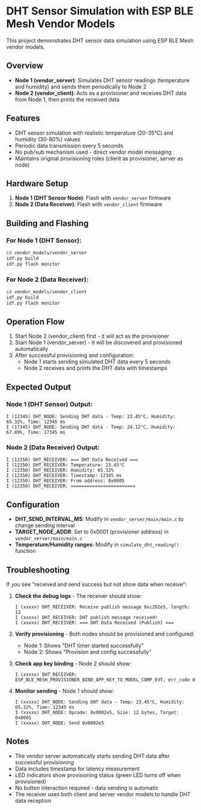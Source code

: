 # DHT Sensor Simulation with ESP BLE Mesh Vendor Models

This project demonstrates DHT sensor data simulation using ESP BLE Mesh vendor models.

## Overview

- **Node 1 (vendor_server)**: Simulates DHT sensor readings (temperature and humidity) and sends them periodically to Node 2
- **Node 2 (vendor_client)**: Acts as a provisioner and receives DHT data from Node 1, then prints the received data

## Features

- DHT sensor simulation with realistic temperature (20-35°C) and humidity (30-80%) values
- Periodic data transmission every 5 seconds
- No pub/sub mechanism used - direct vendor model messaging
- Maintains original provisioning roles (client as provisioner, server as node)

## Hardware Setup

1. **Node 1 (DHT Sensor Node)**: Flash with `vendor_server` firmware
2. **Node 2 (Data Receiver)**: Flash with `vendor_client` firmware

## Building and Flashing

### For Node 1 (DHT Sensor):
```bash
cd vendor_models/vendor_server
idf.py build
idf.py flash monitor
```

### For Node 2 (Data Receiver):
```bash
cd vendor_models/vendor_client
idf.py build
idf.py flash monitor
```

## Operation Flow

1. Start Node 2 (vendor_client) first - it will act as the provisioner
2. Start Node 1 (vendor_server) - it will be discovered and provisioned automatically
3. After successful provisioning and configuration:
   - Node 1 starts sending simulated DHT data every 5 seconds
   - Node 2 receives and prints the DHT data with timestamps

## Expected Output

### Node 1 (DHT Sensor) Output:
```
I (12345) DHT_NODE: Sending DHT data - Temp: 23.45°C, Humidity: 65.32%, Time: 12345 ms
I (17345) DHT_NODE: Sending DHT data - Temp: 24.12°C, Humidity: 67.89%, Time: 17345 ms
```

### Node 2 (Data Receiver) Output:
```
I (12350) DHT_RECEIVER: === DHT Data Received ===
I (12350) DHT_RECEIVER: Temperature: 23.45°C
I (12350) DHT_RECEIVER: Humidity: 65.32%
I (12350) DHT_RECEIVER: Timestamp: 12345 ms
I (12350) DHT_RECEIVER: From address: 0x0005
I (12350) DHT_RECEIVER: ========================
```

## Configuration

- **DHT_SEND_INTERVAL_MS**: Modify in `vendor_server/main/main.c` to change sending interval
- **TARGET_NODE_ADDR**: Set to 0x0001 (provisioner address) in `vendor_server/main/main.c`
- **Temperature/Humidity ranges**: Modify in `simulate_dht_reading()` function

## Troubleshooting

If you see "received and send success but not show data when receive":

1. **Check the debug logs** - The receiver should show:
   ```
   I (xxxxx) DHT_RECEIVER: Receive publish message 0xc202e5, length: 12
   I (xxxxx) DHT_RECEIVER: DHT publish message received!
   I (xxxxx) DHT_RECEIVER: === DHT Data Received (Publish) ===
   ```

2. **Verify provisioning** - Both nodes should be provisioned and configured:
   - Node 1: Shows "DHT timer started successfully"
   - Node 2: Shows "Provision and config successfully"

3. **Check app key binding** - Node 2 should show:
   ```
   I (xxxxx) DHT_RECEIVER: ESP_BLE_MESH_PROVISIONER_BIND_APP_KEY_TO_MODEL_COMP_EVT, err_code 0
   ```

4. **Monitor sending** - Node 1 should show:
   ```
   I (xxxxx) DHT_NODE: Sending DHT data - Temp: 23.45°C, Humidity: 65.32%, Time: 12345 ms
   I (xxxxx) DHT_NODE: Opcode: 0x0002e5, Size: 12 bytes, Target: 0x0001
   I (xxxxx) DHT_NODE: Send 0x0002e5
   ```

## Notes

- The vendor server automatically starts sending DHT data after successful provisioning
- Data includes timestamp for latency measurement
- LED indicators show provisioning status (green LED turns off when provisioned)
- No button interaction required - data sending is automatic
- The receiver uses both client and server vendor models to handle DHT data reception 
